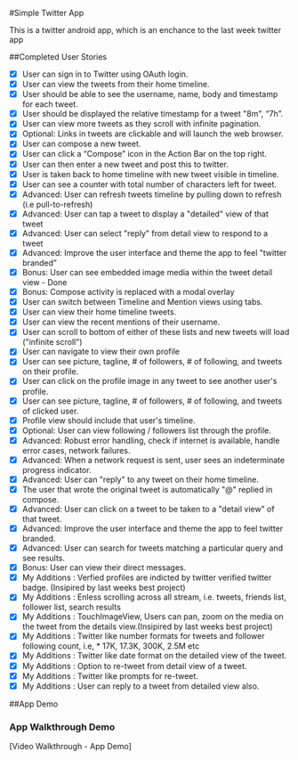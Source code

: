 #Simple Twitter App

This is a twitter android app, which is an enchance to the last week twitter app

##Completed User Stories
  * [x] User can sign in to Twitter using OAuth login.
  * [x] User can view the tweets from their home timeline.
  * [x] User should be able to see the username, name, body and timestamp for each tweet.
  * [x] User should be displayed the relative timestamp for a tweet "8m", “7h”.
  * [x] User can view more tweets as they scroll with infinite pagination.
  * [x] Optional: Links in tweets are clickable and will launch the web browser.
  * [x] User can compose a new tweet.
  * [x] User can click a “Compose” icon in the Action Bar on the top right.
  * [x] User can then enter a new tweet and post this to twitter.
  * [x] User is taken back to home timeline with new tweet visible in timeline.
  * [x] User can see a counter with total number of characters left for tweet.
  * [x] Advanced: User can refresh tweets timeline by pulling down to refresh (i.e pull-to-refresh) 
  * [x] Advanced: User can tap a tweet to display a "detailed" view of that tweet 
  * [x] Advanced: User can select "reply" from detail view to respond to a tweet
  * [x] Advanced: Improve the user interface and theme the app to feel "twitter branded”
  * [x] Bonus: User can see embedded image media within the tweet detail view - Done
  * [x] Bonus: Compose activity is replaced with a modal overlay
  * [x] User can switch between Timeline and Mention views using tabs.
  * [x] User can view their home timeline tweets.
  * [x] User can view the recent mentions of their username.
  * [x] User can scroll to bottom of either of these lists and new tweets will load ("infinite scroll")
  * [x] User can navigate to view their own profile
  * [x] User can see picture, tagline, # of followers, # of following, and tweets on their profile.
  * [x] User can click on the profile image in any tweet to see another user's profile.
  * [x] User can see picture, tagline, # of followers, # of following, and tweets of clicked user.
  * [x] Profile view should include that user's timeline.
  * [x] Optional: User can view following / followers list through the profile.
  * [x] Advanced: Robust error handling, check if internet is available, handle error cases, network failures.
  * [x] Advanced: When a network request is sent, user sees an indeterminate progress indicator.
  * [x] Advanced: User can "reply" to any tweet on their home timeline.
  * [x] The user that wrote the original tweet is automatically "@" replied in compose.
  * [x] Advanced: User can click on a tweet to be taken to a "detail view" of that tweet.
  * [x] Advanced: Improve the user interface and theme the app to feel twitter branded.
  * [x] Advanced: User can search for tweets matching a particular query and see results.
  * [x] Bonus: User can view their direct messages.
  * [x] My Additions : Verfied profiles are indicted by twitter verified twitter badge. (Insipired by last weeks best project)
  * [x] My Additions : Enless scrolling across all stream, i.e. tweets, friends list, follower list, search results
  * [x] My Additions : TouchImageView, Users can pan, zoom on the media on the tweet from the details view.(Insipired by last weeks best project)
  * [x] My Additions : Twitter like number formats for tweets and follower following count, i.e,
        * 17K, 17.3K, 300K, 2.5M etc
  * [x] My Additions : Twitter like date format on the detailed view of the tweet.
  * [x] My Additions : Option to re-tweet from detail view of a tweet.
  * [x] My Additions : Twitter like prompts for re-tweet.
  * [x] My Additions : User can reply to a tweet from detailed view also.

##App Demo
### App Walkthrough Demo
[Video Walkthrough - App Demo]
